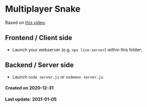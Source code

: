# Multiplayer Snake 

Based on [this video](https://www.youtube.com/watch?v=ppcBIHv_ZPs).


## Frontend / Client side

- Launch your webserver (e.g. `npx live-server`) within this folder;


## Backend / Server side

- Launch `node server.js` or `nodemon server.js`.


#### Created on 2020-12-31
#### Last update: 2021-01-05
